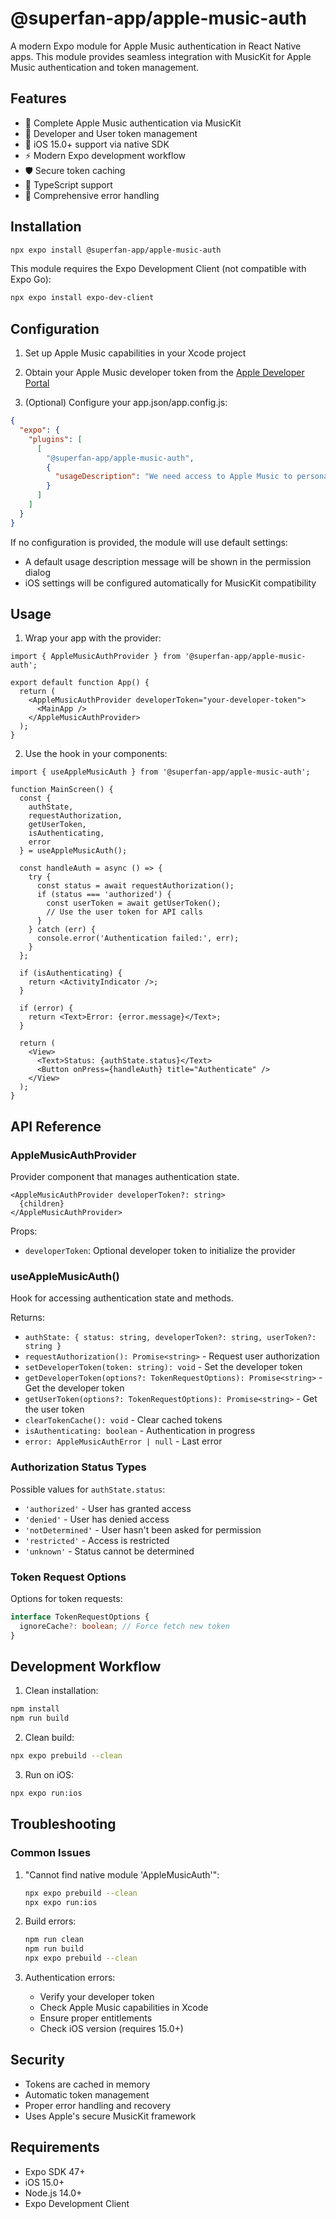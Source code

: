# @superfan-app/apple-music-auth

A modern Expo module for Apple Music authentication in React Native apps. This module provides seamless integration with MusicKit for Apple Music authentication and token management.

## Features

- 🎵 Complete Apple Music authentication via MusicKit
- 🔑 Developer and User token management
- 📱 iOS 15.0+ support via native SDK
- ⚡️ Modern Expo development workflow
- 🛡️ Secure token caching
- 🔧 TypeScript support
- 📝 Comprehensive error handling

## Installation

```bash
npx expo install @superfan-app/apple-music-auth
```

This module requires the Expo Development Client (not compatible with Expo Go):

```bash
npx expo install expo-dev-client
```

## Configuration

1. Set up Apple Music capabilities in your Xcode project

2. Obtain your Apple Music developer token from the [Apple Developer Portal](https://developer.apple.com/account/resources/certificates/list)

3. (Optional) Configure your app.json/app.config.js:

```json
{
  "expo": {
    "plugins": [
      [
        "@superfan-app/apple-music-auth",
        {
          "usageDescription": "We need access to Apple Music to personalize your experience"
        }
      ]
    ]
  }
}
```

If no configuration is provided, the module will use default settings:
- A default usage description message will be shown in the permission dialog
- iOS settings will be configured automatically for MusicKit compatibility

## Usage

1. Wrap your app with the provider:

```tsx
import { AppleMusicAuthProvider } from '@superfan-app/apple-music-auth';

export default function App() {
  return (
    <AppleMusicAuthProvider developerToken="your-developer-token">
      <MainApp />
    </AppleMusicAuthProvider>
  );
}
```

2. Use the hook in your components:

```tsx
import { useAppleMusicAuth } from '@superfan-app/apple-music-auth';

function MainScreen() {
  const { 
    authState,
    requestAuthorization,
    getUserToken,
    isAuthenticating,
    error
  } = useAppleMusicAuth();

  const handleAuth = async () => {
    try {
      const status = await requestAuthorization();
      if (status === 'authorized') {
        const userToken = await getUserToken();
        // Use the user token for API calls
      }
    } catch (err) {
      console.error('Authentication failed:', err);
    }
  };

  if (isAuthenticating) {
    return <ActivityIndicator />;
  }

  if (error) {
    return <Text>Error: {error.message}</Text>;
  }

  return (
    <View>
      <Text>Status: {authState.status}</Text>
      <Button onPress={handleAuth} title="Authenticate" />
    </View>
  );
}
```

## API Reference

### AppleMusicAuthProvider

Provider component that manages authentication state.

```tsx
<AppleMusicAuthProvider developerToken?: string>
  {children}
</AppleMusicAuthProvider>
```

Props:
- `developerToken`: Optional developer token to initialize the provider

### useAppleMusicAuth()

Hook for accessing authentication state and methods.

Returns:
- `authState: { status: string, developerToken?: string, userToken?: string }`
- `requestAuthorization(): Promise<string>` - Request user authorization
- `setDeveloperToken(token: string): void` - Set the developer token
- `getDeveloperToken(options?: TokenRequestOptions): Promise<string>` - Get the developer token
- `getUserToken(options?: TokenRequestOptions): Promise<string>` - Get the user token
- `clearTokenCache(): void` - Clear cached tokens
- `isAuthenticating: boolean` - Authentication in progress
- `error: AppleMusicAuthError | null` - Last error

### Authorization Status Types

Possible values for `authState.status`:
- `'authorized'` - User has granted access
- `'denied'` - User has denied access
- `'notDetermined'` - User hasn't been asked for permission
- `'restricted'` - Access is restricted
- `'unknown'` - Status cannot be determined

### Token Request Options

Options for token requests:
```typescript
interface TokenRequestOptions {
  ignoreCache?: boolean; // Force fetch new token
}
```

## Development Workflow

1. Clean installation:
```bash
npm install
npm run build
```

2. Clean build:
```bash
npx expo prebuild --clean
```

3. Run on iOS:
```bash
npx expo run:ios
```

## Troubleshooting

### Common Issues

1. "Cannot find native module 'AppleMusicAuth'":
   ```bash
   npx expo prebuild --clean
   npx expo run:ios
   ```

2. Build errors:
   ```bash
   npm run clean
   npm run build
   npx expo prebuild --clean
   ```

3. Authentication errors:
   - Verify your developer token
   - Check Apple Music capabilities in Xcode
   - Ensure proper entitlements
   - Check iOS version (requires 15.0+)

## Security

- Tokens are cached in memory
- Automatic token management
- Proper error handling and recovery
- Uses Apple's secure MusicKit framework

## Requirements

- Expo SDK 47+
- iOS 15.0+
- Node.js 14.0+
- Expo Development Client
